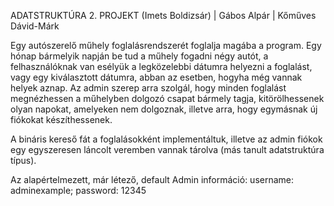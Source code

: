 ADATSTRUKTÚRA 2. PROJEKT
(Imets Boldizsár) | Gábos Alpár | Kőműves Dávid-Márk

Egy autószerelő műhely foglalásrendszerét foglalja magába a program. Egy hónap bármelyik napján be tud a műhely fogadni négy autót, a felhasználóknak van esélyük a legközelebbi dátumra helyezni a foglalást, vagy egy kiválasztott dátumra, abban az esetben, hogyha még vannak helyek aznap. Az admin szerep arra szolgál, hogy minden foglalást megnézhessen a műhelyben dolgozó csapat bármely tagja, kitörölhessenek olyan napokat, amelyeken nem dolgoznak, illetve arra, hogy egymásnak új fiókokat készíthessenek.

A bináris kereső fát a foglalásokként implementáltuk, illetve az admin fiókok egy egyszeresen láncolt veremben vannak tárolva (más tanult adatstruktúra típus).

Az alapértelmezett, már létező, default Admin információ:   username: adminexample;
                                                            password: 12345
